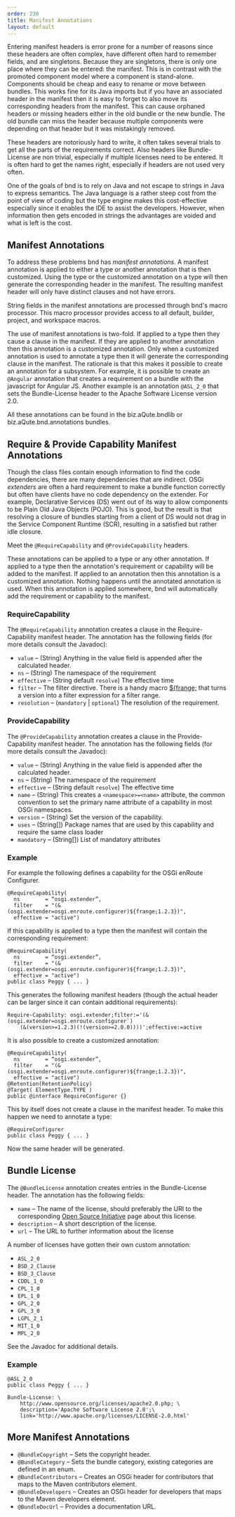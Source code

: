 ```yaml
---
order: 230
title: Manifest Annotations
layout: default
---
```


Entering manifest headers is error prone for a number of reasons since these headers are often complex, have different often hard to remember fields, and are singletons. Because they are singletons, there is only one place where they can be entered: the manifest. This is in contrast with the promoted component model where a component is stand-alone. Components should be cheap and easy to rename or move between bundles. This works fine for its Java imports but if you have an associated header in the manifest then it is easy to forget to also move its corresponding headers from the manifest. This can cause orphaned headers or missing headers either in the old bundle or the new bundle. The old bundle can miss the header because multiple components were depending on that header but it was mistakingly removed.

These headers are notoriously hard to write, it often takes several trials to get all the parts of the requirements correct. Also headers like Bundle-License are non trivial, especially if multiple licenses need to be entered. It is often hard to get the names right, especially if headers are not used very often.

One of the goals of bnd is to rely on Java and not escape to strings in Java to express semantics. The Java language is a rather steep cost from the point of view of coding but the type engine makes this cost-effective especially since it enables the IDE to assist the developers. However, when information then gets encoded in strings the advantages are voided and what is left is the cost.

## Manifest Annotations

To address these problems bnd has _manifest annotations_. A manifest annotation is applied to either a type or another annotation that is then customized. Using the type or the customized annotation on a type will then generate the corresponding header in the manifest. The resulting manifest header will only have  distinct clauses and not have errors. 

String fields in the manifest annotations are processed through bnd's macro processor. This macro processor provides access to all default, builder, project, and workspace macros.

The use of manifest annotations is two-fold. If applied to a type then they cause a clause in the manifest. If they are applied to another annotation then this annotation is a customized annotation. Only when a customized annotation is used to annotate a type then it will generate the corresponding clause in the manifest. The rationale is that this makes it possible to create an annotation for a subsystem. For example, it is possible to create an `@Angular` annotation that creates a requirement on a bundle with the javascript for Angular JS. Another example is an annotation `@ASL_2_0` that sets the Bundle-License header to the Apache Software License version 2.0.

All these annotations can be found in the biz.aQute.bndlib or biz.aQute.bnd.annotations bundles.

## Require & Provide Capability Manifest Annotations

Though the class files contain enough information to find the code dependencies, there are many dependencies that are indirect. OSGi _extenders_ are often a hard requirement to make a bundle function correctly but often have clients have no code dependency on the extender. For example, Declarative Services (DS) went out of its way to allow components to be Plain Old Java Objects (POJO). This is good, but the result is that resolving a closure of bundles starting from a client of DS would not drag in the Service Component Runtime (SCR), resulting in a satisfied but rather idle closure.

Meet the `@RequireCapability` and `@ProvideCapability` headers. 

These annotations can be applied to a type or any other annotation. If applied to a type then the annotation's requirement or capability will be added to the manifest. If applied to an annotation then this annotation is a customized annotation. Nothing happens until the annotated annotation is used. When this annotation is applied somewhere, bnd will automatically add the requirement or capability to the manifest.

### RequireCapability

The `@RequireCapability` annotation creates a clause in the Require-Capability manifest header. The annotation has the following fields (for more details consult the Javadoc):

* `value` – (String) Anything in the value field is appended after the calculated header.
* `ns` – (String) The namespace of the requirement
* `effective` – (String default `resolve`) The effective time
* `filter` – The filter directive. There is a handy macro [${frange;<version>][1] that turns a version into a filter expression for a filter range.  
* `resolution` – (`mandatory` | `optional`) The resolution of the requirement.

### ProvideCapability

The `@ProvideCapability` annotation creates a clause in the Provide-Capability manifest header. The annotation has the following fields (for more details consult the Javadoc):

* `value` – (String) Anything in the value field is appended after the calculated header.
* `ns` – (String) The namespace of the requirement
* `effective` – (String default `resolve`) The effective time
* `name` – (String) This creates a `<namespace>=<name>` attribute, the common convention to set the primary name attribute of a capability in most OSGi namespaces.
* `version` – (String) Set the version of the capability.
* `uses` – (String[]) Package names that are used by this capability and require the same class loader
* `mandatory` – (String[]) List of mandatory attributes

### Example

For example the following defines a capability for the OSGi enRoute Configurer.

	@RequireCapability(
	  ns        = “osgi.extender”, 
	  filter    = "(&(osgi.extender=osgi.enroute.configurer)${frange;1.2.3})",
	  effective = "active")

If this capability is applied to a type then the manifest will contain the corresponding requirement:

	@RequireCapability(
	  ns        = “osgi.extender”, 
	  filter    = "(&(osgi.extender=osgi.enroute.configurer)${frange;1.2.3})",
	  effective = "active")
	public class Peggy { ... }

This generates the following manifest headers (though the actual header can be larger since it can contain additional requirements):

	Require-Capability: osgi.extender;filter:='(&(osgi.extender=osgi.enroute.configurer`)
		(&(version>=1.2.3)(!(version>=2.0.0))))';effective:=active

It is also possible to create a customized annotation:

	@RequireCapability(
	  ns        = “osgi.extender”, 
	  filter    = "(&(osgi.extender=osgi.enroute.configurer)${frange;1.2.3})",
	  effective = "active")
	@Retention(RetentionPolicy)
	@Target( ElementType.TYPE )
	public @interface RequireConfigurer {}

This by itself does not create a clause in the manifest header. To make this happen we need to annotate a type:

	@RequireConfigurer
	public class Peggy { ... }

Now the same header will be generated.

## Bundle License

The `@BundleLicense` annotation creates entries in the Bundle-License header. The annotation has the following fields:

* `name` – The name of the license, should preferably the URI to the corresponding [Open Source Initiative][2] page about this license.
* `description` – A short description of the license.
* `url` – The URL to further information about the license

A number of licenses have gotten their own custom annotation:

* `ASL_2_0`
* `BSD_2_Clause`
* `BSD_3_Clause`
* `CDDL_1_0`
* `CPL_1_0`
* `EPL_1_0`
* `GPL_2_0`
* `GPL_3_0`
* `LGPL_2_1`
* `MIT_1_0`
* `MPL_2_0`

See the Javadoc for additional details.

### Example

	@ASL_2_0
	public class Peggy { ... }

	Bundle-License: \
		http://www.opensource.org/licenses/apache2.0.php; \
		description='Apache Software License 2.0';\
		link='http://www.apache.org/licenses/LICENSE-2.0.html'

## More Manifest Annotations

* `@BundleCopyright` – Sets the copyright header.
* `@BundleCategory` – Sets the bundle category, existing categories are defined in an enum.
* `@BundleContributors` – Creates an OSGi header for contributors that maps to the Maven contributors element.
* `@BundleDevelopers` – Creates an OSGi header for developers that maps to the Maven developers element.
* `@BundleDocUrl` – Provides a documentation URL.


[1]: /macros/frange.html
[2]: http://opensource.org